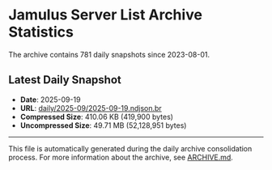 # Jamulus Server List Archive Statistics

The archive contains 781 daily snapshots since 2023-08-01.

## Latest Daily Snapshot

- **Date**: 2025-09-19
- **URL**: [daily/2025-09/2025-09-19.ndjson.br](https://jamulus-archive.ap-south-1.linodeobjects.com/main/daily/2025-09/2025-09-19.ndjson.br)
- **Compressed Size**: 410.06 KB (419,900 bytes)
- **Uncompressed Size**: 49.71 MB (52,128,951 bytes)

---

This file is automatically generated during the daily archive consolidation process.
For more information about the archive, see [ARCHIVE.md](ARCHIVE.md).
